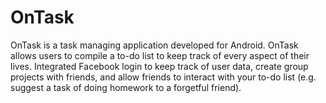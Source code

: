 # OnTask

OnTask is a task managing application developed for Android. OnTask allows users to compile a to-do list to keep track of every aspect of their lives. Integrated Facebook login to keep track of user data, create group projects with friends, and allow friends to interact with your to-do list (e.g. suggest a task of doing homework to a forgetful friend).
